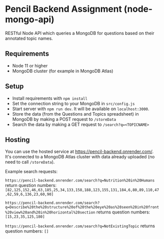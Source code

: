 # Pencil Backend Assignment (node-mongo-api)
RESTful Node API which queries a MongoDB for questions based on their annotated topic names.

## Requirements
- Node 11 or higher
- MongoDB cluster (for example in MongoDB Atlas)

## Setup
- Install requirements with `npm install`
- Set the connection string to your MongoDB in `src/config.js`
- Start server with `npm run dev`. It will be available on `localhost:3000`.
- Store the data (from the Questions and Topics spreadsheet) in MongoDB by making a POST request to `/storeData`
- Search the data by making a GET request to `/search?q=<TOPICNAME>`

## Hosting
You can use the hosted service at https://pencil-backend.onrender.com/.
It's connected to a MongoDB Atlas cluster with data already uploaded (no need to call `/storeData`).

Example search requests:

`https://pencil-backend.onrender.com/search?q=Nutrition%20in%20Humans` return question numbers: `[82,125,152,46,63,185,25,34,133,158,188,123,155,131,184,6,80,89,110,47,62,59,6,136,23,60,90]`

`https://pencil-backend.onrender.com/search?q=Describe%20the%20structure%20of%20the%20eye%20as%20seen%20in%20front%20view%20and%20in%20horizontal%20section` returns question numbers: `[15,23,35,125,180]`

`https://pencil-backend.onrender.com/search?q=NotExistingTopic` returns question numbers: `[]`